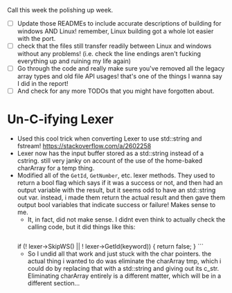 Call this week the polishing up week.
- [ ] Update those READMEs to include accurate descriptions of building for windows AND Linux! remember, Linux building got a whole lot easier with the port.
- [ ] check that the files still transfer readily between Linux and windows without any problems! (i.e. check the line endings aren't fucking everything up and ruining my life again)
- [ ] Go through the code and really make sure you've removed all the legacy array types and old file API usages! that's one of the things I wanna say I did in the report!
- [ ] And check for any more TODOs that you might have forgotten about.

# Un-C-ifying Lexer
- Used this cool trick when converting Lexer to use std::string and fstream! https://stackoverflow.com/a/2602258
- Lexer now has the input buffer stored as a std::string instead of a cstring. still very janky on account of the use of the home-baked charArray for a temp thing.
- Modified all of the `GetId`, `GetNumber`, etc. lexer methods. They used to return a bool flag which says if it was a success or not, and then had an output variable with the result, but it seems odd to have an std::string out var. instead, i made them return the actual result and then gave them output bool variables that indicate success or failure! Makes sense to me.
	- It, in fact, did not make sense. I didnt even think to actually check the calling code, but it did things like this:
		```cpp
    if (! lexer->SkipWS() ||
        ! lexer->GetId(keyword)) {
        return false;
    }
		```
	- So I undid all that work and just stuck with the char pointers. the actual thing i wanted to do was eliminate the charArray tmp, which i could do by replacing that with a std::string and giving out its c_str. Eliminating charArray entirely is a different matter, which will be in a different section...